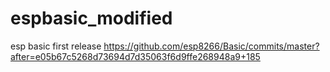 # espbasic_modified
esp basic first release https://github.com/esp8266/Basic/commits/master?after=e05b67c5268d73694d7d35063f6d9ffe268948a9+185
